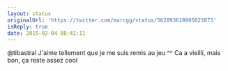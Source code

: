 ```yaml
---
layout: status
originalUrl: 'https://twitter.com/marcgg/status/562893618995023873'
isReply: true
date: 2015-02-04 08:41:11
---
```


@tibastral J'aime tellement que je me suis remis au jeu ^^ Ca a vieilli, mais bon, ça reste assez cool
